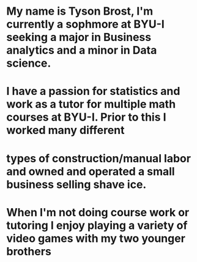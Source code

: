 # My name is Tyson Brost, I'm currently a sophmore at BYU-I seeking a major in Business analytics and a minor in Data science.
# I have a passion for statistics and work as a tutor for multiple math courses at BYU-I. Prior to this I worked many different
# types of construction/manual labor and owned and operated a small business selling shave ice. 
# When I'm not doing course work or tutoring I enjoy playing a variety of video games with my two younger brothers
